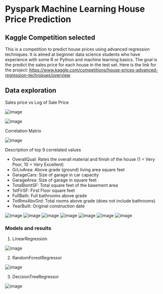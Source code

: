# Pyspark Machine Learning House Price Prediction

## Kaggle Competition selected
This is a competition to predict house prices using advanced regression techniques. It is aimed at beginner data science students who have experience with some R or Python and machine learning basics. The goal is the predict the sales price for each house in the test set. Here is the link for the project: https://www.kaggle.com/competitions/house-prices-advanced-regression-techniques/overview

## Data exploration

Sales price vs Log of Sale Price


![image](https://user-images.githubusercontent.com/78801723/169141940-de6bf62c-e996-42e8-976f-a4dabaee3b2b.png)


![image](https://user-images.githubusercontent.com/78801723/169141957-482188b5-f4c1-4eae-b090-256e88843683.png)

Correlation Matrix


![image](https://user-images.githubusercontent.com/78801723/169142062-32fe2681-be2e-4b00-8836-0ac6ad9fdd2b.png)

Description of top 9 correlated values
- OverallQual: Rates the overall material and finish of the house (1 = Very Poor, 10 = Very Excellent)
- GrLivArea: Above grade (ground) living area square feet
- GarageCars: Size of garage in car capacity
- GarageArea: Size of garage in square feet
- TotalBsmtSF: Total square feet of the basement area
- 1stFlrSF: First Floor square feet
- FullBath: Full bathrooms above grade
- TotRmsAbvGrd: Total rooms above grade (does not include bathrooms)
- YearBuilt: Original construction date

![image](https://user-images.githubusercontent.com/78801723/169142251-08d4e947-4313-4bee-a1e3-f4d76cb7a334.png)
![image](https://user-images.githubusercontent.com/78801723/169142261-3483c2e6-9e0b-4c59-baba-9d0e5247f513.png)
![image](https://user-images.githubusercontent.com/78801723/169142278-ccf3bcf8-8186-4984-a447-7f433f08fa2c.png)
![image](https://user-images.githubusercontent.com/78801723/169142286-3fd31889-109d-45e0-926a-e3b411cd864d.png)
![image](https://user-images.githubusercontent.com/78801723/169142320-5f50cd55-4fc9-4261-b622-d9db512cba3d.png)
![image](https://user-images.githubusercontent.com/78801723/169142336-ca85b2f6-7cec-488e-9435-77682eb561c6.png)
![image](https://user-images.githubusercontent.com/78801723/169142357-ecb19014-20f5-45f0-b2f5-869af9c02520.png)

### Models and results

1. LinearRegression


![image](https://user-images.githubusercontent.com/78801723/169142502-6581cc28-6e02-4fec-a2c7-8a478d9564b3.png)

2. RandomForestRegressor


![image](https://user-images.githubusercontent.com/78801723/169142583-9f8f6987-5b95-4f56-a67c-d78ce962fd98.png)

3. DecisionTreeRegressor


![image](https://user-images.githubusercontent.com/78801723/169142624-a3baebc1-9d0c-4cd7-9c5a-a70b19cefc26.png)

